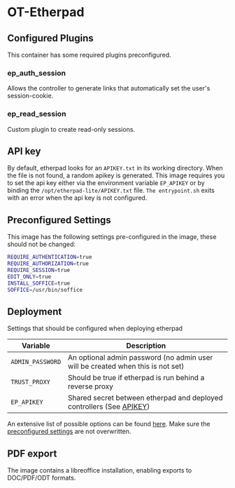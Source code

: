 # OT-Etherpad

## Configured Plugins

This container has some required plugins preconfigured.

### ep_auth_session

Allows the controller to generate links that automatically set the user's session-cookie.

### ep_read_session

Custom plugin to create read-only sessions.

## API key

By default, etherpad looks for an `APIKEY.txt` in its working directory. When the file is not found, a random apikey is generated. This image requires you to set the api key either via the environment variable `EP_APIKEY` or by binding the `/opt/etherpad-lite/APIKEY.txt` file. `The entrypoint.sh` exits with an error when the api key is not configured.

## Preconfigured Settings

This image has the following settings pre-configured in the image, these should not be changed:

```bash
REQUIRE_AUTHENTICATION=true
REQUIRE_AUTHORIZATION=true
REQUIRE_SESSION=true
EDIT_ONLY=true
INSTALL_SOFFICE=true
SOFFICE=/usr/bin/soffice
```

## Deployment

Settings that should be configured when deploying etherpad

| Variable         | Description                                                                      |
| ---------------- | -------------------------------------------------------------------------------- |
| `ADMIN_PASSWORD` | An optional admin password (no admin user will be created when this is not set)  |
| `TRUST_PROXY`    | Should be true if etherpad is run behind a reverse proxy                         |
| `EP_APIKEY`      | Shared secret between etherpad and deployed controllers (See [APIKEY](#api-key)) |

An extensive list of possible options can be found [here](https://etherpad.org/doc/v1.8.17/#index_options-available-by-default). Make sure the [preconfigured settings](#preconfigured-settings) are not overwritten.

## PDF export

The image contains a libreoffice installation, enabling exports to DOC/PDF/ODT formats.
